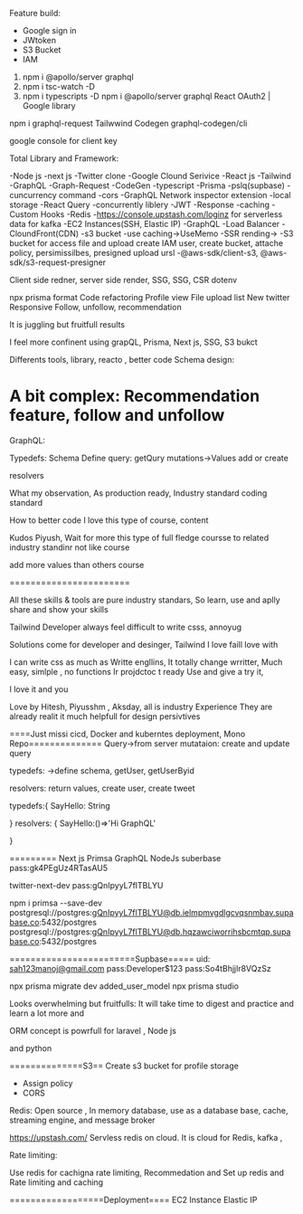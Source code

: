 Feature build:
- Google sign in
- JWtoken
- S3 Bucket
- IAM


1. npm i @apollo/server graphql
2. npm i tsc-watch -D
3. npm i typescripts -D
npm i @apollo/server graphql
React OAuth2 | Google library

npm i graphql-request
Tailwwind
Codegen
graphql-codegen/cli

google console for client key

Total Library and Framework:

-Node js
-next js
-Twitter clone
-Google Clound Serivice
-React js
-Tailwind
-GraphQL
-Graph-Request
-CodeGen
-typescript
-Prisma
-pslq(supbase)
-cuncurrency command
-cors
-GraphQL Network inspector extension
-local storage
-React Query
-concurrently liblery
-JWT
-Response
-caching
-Custom Hooks
-Redis
-https://console.upstash.com/loginz for serverless data for kafka
-EC2 Instances(SSH, Elastic IP)
-GraphQL
-Load Balancer
-CloundFront(CDN)
-s3 bucket
-use caching->UseMemo
-SSR rending->
-S3 bucket for access file and upload
 create IAM user, create bucket, attache policy, persimissilbes, presigned upload ursl
 -@aws-sdk/client-s3,
 @aws-sdk/s3-request-presigner

 Client side redner, server side render, 
 SSG, SSG, CSR
dotenv

npx prisma format
Code refactoring
Profile view
File upload
list
New twitter
Responsive
Follow, unfollow, recommendation

It is juggling but fruitfull results

I feel more confinent
using grapQL, Prisma, Next js, SSG, S3 bukct

Differents tools, library, reacto , better code
Schema design:

A bit complex: Recommendation feature, follow and unfollow
=======================
GraphQL:

Typedefs: Schema Define
query: getQury
mutations->Values add or create

resolvers


What my observation, 
As production ready, Industry standard coding standard

How to better code
I love this type of course, content


Kudos Piyush, Wait for more this type of full fledge coursse to related industry standinr not like course

add more values than others course






=======================

 All these skills & tools are pure industry standars, So learn, use and aplly  share and show your skills

 Tailwind 
 Developer always feel difficult to write csss, annoyug

 Solutions come for developer and desinger, Tailwind
 I love faill love with 

 I can write css as much as Writte engllins, 
 It totally change wrritter,
 Much easy, simlple , no functions
 Ir projdctoc t ready
 Use and give a try it,

 I love it and you 

 Love by Hitesh, Piyusshm , Aksday, all is industry Experience 
 They are already realit it much helpfull for design persivtives



====Just missi cicd, Docker and kuberntes deployment, Mono 
Repo==============
Query->from server
mutataion: create and update query

typedefs: ->define schema, getUser, getUserByid

resolvers: return values, create user, create tweet

typedefs:{
    SayHello: String

}
resolvers: {
    SayHello:()=>'Hi GraphQL'

}

=========
Next js
Primsa
GraphQL
NodeJs
suberbase
pass:gk4PEgUz4RTasAU5

twitter-next-dev
pass:gQnIpyyL7flTBLYU

npm i primsa --save-dev
postgresql://postgres:gQnIpyyL7flTBLYU@db.ielmpmvgdlgcvqsnmbav.supabase.co:5432/postgres
postgresql://postgres:gQnIpyyL7flTBLYU@db.hqzawciworrihsbcmtqp.supabase.co:5432/postgres


========================Supbase=====
uid: sah123manoj@gmail.com
pass:Developer$123 
pass:So4tBhjjlr8VQzSz

npx prisma migrate dev added_user_model
npx prisma studio

Looks overwhelming but fruitfulls:
It will take time to digest and practice and learn a lot more and 

ORM concept is powrfull for laravel , Node js

and python


==============S3==
Create s3 bucket for profile storage
- Assign policy
- CORS



Redis: Open source , In memory database, use as a database base, cache, streaming engine, and message broker

https://upstash.com/
Servless redis on cloud. It is cloud for Redis, kafka , 

Rate limiting:


Use redis for cachigna rate limiting, Recommedation and 
Set up redis and Rate limiting and  caching



==================Deployment====
EC2 Instance
Elastic IP

